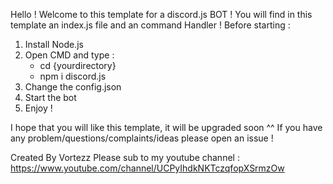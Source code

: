 Hello !
Welcome to this template for a discord.js BOT ! You will find in this template an index.js file and an command Handler !
Before starting :
1) Install Node.js
2) Open CMD and type :
    - cd {yourdirectory}
    - npm i discord.js
3) Change the config.json
4) Start the bot
5) Enjoy !

I hope that you will like this template, it will be upgraded soon ^^
If you have any problem/questions/complaints/ideas please open an issue !

Created By Vortezz
Please sub to my youtube channel : https://www.youtube.com/channel/UCPyIhdkNKTczqfopXSrmzOw